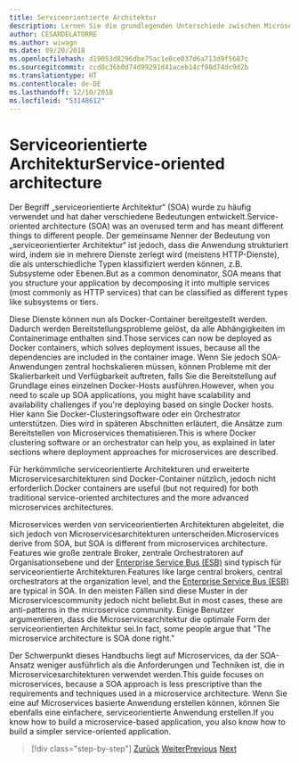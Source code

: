 ```yaml
---
title: Serviceorientierte Architektur
description: Lernen Sie die grundlegenden Unterschiede zwischen Microservices und einer serviceorientierten Architektur (SOA) kennen.
author: CESARDELATORRE
ms.author: wiwagn
ms.date: 09/20/2018
ms.openlocfilehash: d19053d8296dbe75ac1e0ce037d6a713d9f5687c
ms.sourcegitcommit: ccd8c36b0d74d99291d41aceb14cf98d74dc9d2b
ms.translationtype: HT
ms.contentlocale: de-DE
ms.lasthandoff: 12/10/2018
ms.locfileid: "53148612"
---
```

# <a name="service-oriented-architecture"></a><span data-ttu-id="fa67c-103">Serviceorientierte Architektur</span><span class="sxs-lookup"><span data-stu-id="fa67c-103">Service-oriented architecture</span></span>

<span data-ttu-id="fa67c-104">Der Begriff „serviceorientierte Architektur“ (SOA) wurde zu häufig verwendet und hat daher verschiedene Bedeutungen entwickelt.</span><span class="sxs-lookup"><span data-stu-id="fa67c-104">Service-oriented architecture (SOA) was an overused term and has meant different things to different people.</span></span> <span data-ttu-id="fa67c-105">Der gemeinsame Nenner der Bedeutung von „serviceorientierter Architektur“ ist jedoch, dass die Anwendung strukturiert wird, indem sie in mehrere Dienste zerlegt wird (meistens HTTP-Dienste), die als unterschiedliche Typen klassifiziert werden können, z.B. Subsysteme oder Ebenen.</span><span class="sxs-lookup"><span data-stu-id="fa67c-105">But as a common denominator, SOA means that you structure your application by decomposing it into multiple services (most commonly as HTTP services) that can be classified as different types like subsystems or tiers.</span></span>

<span data-ttu-id="fa67c-106">Diese Dienste können nun als Docker-Container bereitgestellt werden. Dadurch werden Bereitstellungsprobleme gelöst, da alle Abhängigkeiten im Containerimage enthalten sind.</span><span class="sxs-lookup"><span data-stu-id="fa67c-106">Those services can now be deployed as Docker containers, which solves deployment issues, because all the dependencies are included in the container image.</span></span> <span data-ttu-id="fa67c-107">Wenn Sie jedoch SOA-Anwendungen zentral hochskalieren müssen, können Probleme mit der Skalierbarkeit und Verfügbarkeit auftreten, falls Sie die Bereitstellung auf Grundlage eines einzelnen Docker-Hosts ausführen.</span><span class="sxs-lookup"><span data-stu-id="fa67c-107">However, when you need to scale up SOA applications, you might have scalability and availability challenges if you're deploying based on single Docker hosts.</span></span> <span data-ttu-id="fa67c-108">Hier kann Sie Docker-Clusteringsoftware oder ein Orchestrator unterstützen. Dies wird in späteren Abschnitten erläutert, die Ansätze zum Bereitstellen von Microservices thematisieren.</span><span class="sxs-lookup"><span data-stu-id="fa67c-108">This is where Docker clustering software or an orchestrator can help you, as explained in later sections where deployment approaches for microservices are described.</span></span>

<span data-ttu-id="fa67c-109">Für herkömmliche serviceorientierte Architekturen und erweiterte Microservicesarchitekturen sind Docker-Container nützlich, jedoch nicht erforderlich.</span><span class="sxs-lookup"><span data-stu-id="fa67c-109">Docker containers are useful (but not required) for both traditional service-oriented architectures and the more advanced microservices architectures.</span></span>

<span data-ttu-id="fa67c-110">Microservices werden von serviceorientierten Architekturen abgeleitet, die sich jedoch von Microservicesarchitekturen unterscheiden.</span><span class="sxs-lookup"><span data-stu-id="fa67c-110">Microservices derive from SOA, but SOA is different from microservices architecture.</span></span> <span data-ttu-id="fa67c-111">Features wie große zentrale Broker, zentrale Orchestratoren auf Organisationsebene und der [Enterprise Service Bus (ESB)](https://en.wikipedia.org/wiki/Enterprise_service_bus) sind typisch für serviceorientierte Architekturen.</span><span class="sxs-lookup"><span data-stu-id="fa67c-111">Features like large central brokers, central orchestrators at the organization level, and the [Enterprise Service Bus (ESB)](https://en.wikipedia.org/wiki/Enterprise_service_bus) are typical in SOA.</span></span> <span data-ttu-id="fa67c-112">In den meisten Fällen sind diese Muster in der Microservicescommunity jedoch nicht beliebt.</span><span class="sxs-lookup"><span data-stu-id="fa67c-112">But in most cases, these are anti-patterns in the microservice community.</span></span> <span data-ttu-id="fa67c-113">Einige Benutzer argumentieren, dass die Microservicearchitektur die optimale Form der serviceorientierten Architektur sei.</span><span class="sxs-lookup"><span data-stu-id="fa67c-113">In fact, some people argue that "The microservice architecture is SOA done right."</span></span>

<span data-ttu-id="fa67c-114">Der Schwerpunkt dieses Handbuchs liegt auf Microservices, da der SOA-Ansatz weniger ausführlich als die Anforderungen und Techniken ist, die in Microservicesarchitekturen verwendet werden.</span><span class="sxs-lookup"><span data-stu-id="fa67c-114">This guide focuses on microservices, because a SOA approach is less prescriptive than the requirements and techniques used in a microservice architecture.</span></span> <span data-ttu-id="fa67c-115">Wenn Sie eine auf Microservices basierte Anwendung erstellen können, können Sie ebenfalls eine einfachere, serviceorientierte Anwendung erstellen.</span><span class="sxs-lookup"><span data-stu-id="fa67c-115">If you know how to build a microservice-based application, you also know how to build a simpler service-oriented application.</span></span>

>[!div class="step-by-step"]
><span data-ttu-id="fa67c-116">[Zurück](docker-application-state-data.md)
>[Weiter](microservices-architecture.md)</span><span class="sxs-lookup"><span data-stu-id="fa67c-116">[Previous](docker-application-state-data.md)
[Next](microservices-architecture.md)</span></span>